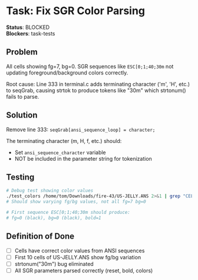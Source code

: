 # Task: Fix SGR Color Parsing

**Status**: BLOCKED  
**Blockers**: task-tests

## Problem
All cells showing fg=7, bg=0. SGR sequences like `ESC[0;1;40;30m` not updating foreground/background colors correctly.

Root cause: Line 333 in terminal.c adds terminating character ('m', 'H', etc.) to seqGrab, causing strtok to produce tokens like "30m" which strtonum() fails to parse.

## Solution
Remove line 333: `seqGrab[ansi_sequence_loop] = character;`

The terminating character (m, H, f, etc.) should:
- Set `ansi_sequence_character` variable
- NOT be included in the parameter string for tokenization

## Testing
```bash
# Debug test showing color values
./test_colors /home/tom/Downloads/fire-43/US-JELLY.ANS 2>&1 | grep "CELL"
# Should show varying fg/bg values, not all fg=7 bg=0

# First sequence ESC[0;1;40;30m should produce:
# fg=0 (black), bg=0 (black), bold=1
```

## Definition of Done
- [ ] Cells have correct color values from ANSI sequences
- [ ] First 10 cells of US-JELLY.ANS show fg/bg variation
- [ ] strtonum("30m") bug eliminated
- [ ] All SGR parameters parsed correctly (reset, bold, colors)
